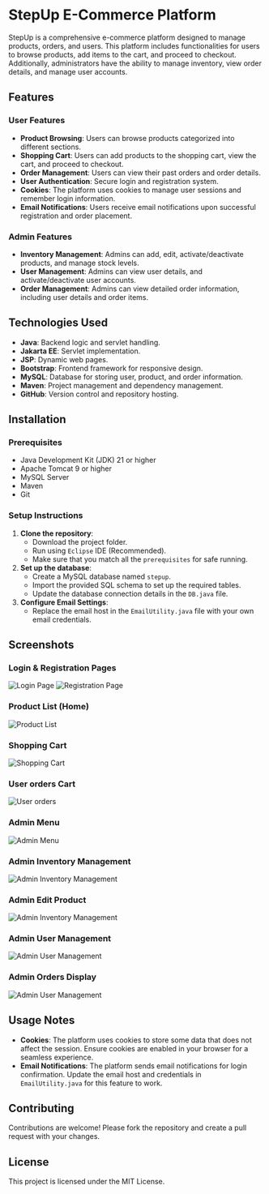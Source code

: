 # StepUp E-Commerce Platform

StepUp is a comprehensive e-commerce platform designed to manage products, orders, and users. This platform includes functionalities for users to browse products, add items to the cart, and proceed to checkout. Additionally, administrators have the ability to manage inventory, view order details, and manage user accounts.

## Features

### User Features

- **Product Browsing**: Users can browse products categorized into different sections.
- **Shopping Cart**: Users can add products to the shopping cart, view the cart, and proceed to checkout.
- **Order Management**: Users can view their past orders and order details.
- **User Authentication**: Secure login and registration system.
- **Cookies**: The platform uses cookies to manage user sessions and remember login information.
- **Email Notifications**: Users receive email notifications upon successful registration and order placement.

### Admin Features

- **Inventory Management**: Admins can add, edit, activate/deactivate products, and manage stock levels.
- **User Management**: Admins can view user details, and activate/deactivate user accounts.
- **Order Management**: Admins can view detailed order information, including user details and order items.

## Technologies Used

- **Java**: Backend logic and servlet handling.
- **Jakarta EE**: Servlet implementation.
- **JSP**: Dynamic web pages.
- **Bootstrap**: Frontend framework for responsive design.
- **MySQL**: Database for storing user, product, and order information.
- **Maven**: Project management and dependency management.
- **GitHub**: Version control and repository hosting.

## Installation

### Prerequisites

- Java Development Kit (JDK) 21 or higher
- Apache Tomcat 9 or higher
- MySQL Server
- Maven
- Git

### Setup Instructions

1. **Clone the repository**:
    - Download the project folder.
    - Run using `Eclipse` IDE (Recommended).
    - Make sure that you match all the `prerequisites` for safe running.
2. **Set up the database**:
    - Create a MySQL database named `stepup`.
    - Import the provided SQL schema to set up the required tables.
    - Update the database connection details in the `DB.java` file.
3. **Configure Email Settings**:
    - Replace the email host in the `EmailUtility.java` file with your own email credentials.

## Screenshots

### Login & Registration Pages
![Login Page](screenshots/login.png)
![Registration Page](screenshots/register.png)

### Product List (Home)
![Product List](screenshots/products.png)

### Shopping Cart
![Shopping Cart](screenshots/cart.png)

### User orders Cart
![User orders](screenshots/orders.png)

### Admin Menu
![Admin Menu](screenshots/menu.png)

### Admin Inventory Management
![Admin Inventory Management](screenshots/inventory.png)

### Admin Edit Product
![Admin Inventory Management](screenshots/edit.png)

### Admin User Management
![Admin User Management](screenshots/users.png)

### Admin Orders Display
![Admin User Management](screenshots/aOrder.png)

## Usage Notes

- **Cookies**: The platform uses cookies to store some data that does not affect the session. Ensure cookies are enabled in your browser for a seamless experience.
- **Email Notifications**: The platform sends email notifications for login confirmation. Update the email host and credentials in `EmailUtility.java` for this feature to work.

## Contributing

Contributions are welcome! Please fork the repository and create a pull request with your changes.

## License

This project is licensed under the MIT License.
